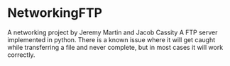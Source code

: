 # NetworkingFTP
A networking project by Jeremy Martin and Jacob Cassity
A FTP server implemented in python. There is a known issue where it will get caught while transferring a file and never complete, but in most cases it will work correctly.
